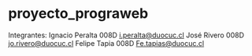 # proyecto_prograweb

Integrantes:
Ignacio Peralta 008D i.peralta@duocuc.cl
José Rivero 008D jo.rivero@duocuc.cl
Felipe Tapia 008D Fe.tapias@duocuc.cl
